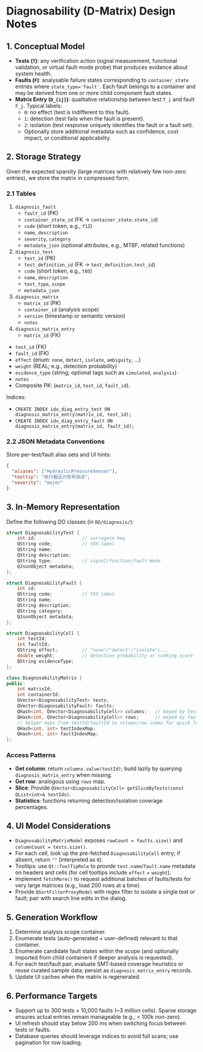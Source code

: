 # Diagnosability (D-Matrix) Design Notes

## 1. Conceptual Model
- **Tests (`T`)**: any verification action (signal measurement, functional validation,
  or virtual fault-mode probe) that produces evidence about system health.
- **Faults (`F`)**: analysable failure states corresponding to `container_state`
  entries where `state_type='fault'`. Each fault belongs to a container and may be
  derived from one or more child component fault states.
- **Matrix Entry (`D_{ij}`)**: qualitative relationship between test `T_i` and fault
  `F_j`. Typical labels:
  - `0`: no effect (test is indifferent to this fault).
  - `1`: detection (test fails when the fault is present).
  - `2`: isolation (test response uniquely identifies the fault or a fault set).
  - Optionally store additional metadata such as confidence, cost impact, or
    conditional applicability.

## 2. Storage Strategy
Given the expected sparsity (large matrices with relatively few non-zero entries),
we store the matrix in compressed form.

### 2.1 Tables
1. `diagnosis_fault`
   - `fault_id` (PK)
   - `container_state_id` (FK → `container_state.state_id`)
   - `code` (short token, e.g., `f12`)
   - `name`, `description`
   - `severity`, `category`
   - `metadata_json` (optional attributes, e.g., MTBF, related functions)
2. `diagnosis_test`
   - `test_id` (PK)
   - `test_definition_id` (FK → `test_definition.test_id`)
   - `code` (short token, e.g., `t05`)
   - `name`, `description`
   - `test_type`, `scope`
   - `metadata_json`
3. `diagnosis_matrix`
   - `matrix_id` (PK)
   - `container_id` (analysis scope)
   - `version` (timestamp or semantic version)
   - `notes`
4. `diagnosis_matrix_entry`
   - `matrix_id` (FK)
  - `test_id` (FK)
   - `fault_id` (FK)
   - `effect` (enum: `none`, `detect`, `isolate`, `ambiguity`, ...)
   - `weight` (REAL; e.g., detection probability)
   - `evidence_type` (string; optional tags such as `simulated`, `analysis`)
   - `notes`
   - Composite PK: (`matrix_id`, `test_id`, `fault_id`).

Indices:
- `CREATE INDEX idx_diag_entry_test ON diagnosis_matrix_entry(matrix_id, test_id);`
- `CREATE INDEX idx_diag_entry_fault ON diagnosis_matrix_entry(matrix_id, fault_id);`

### 2.2 JSON Metadata Conventions
Store per-test/fault alias sets and UI hints:
```json
{
  "aliases": ["HydraulicPressureSensor"],
  "tooltip": "执行器压力信号测试",
  "severity": "major"
}
```

## 3. In-Memory Representation
Define the following DO classes (in `DO/diagnosis/`):

```cpp
struct DiagnosabilityTest {
    int id;                 // surrogate key
    QString code;           // tXX label
    QString name;
    QString description;
    QString type;           // signal/function/fault-mode
    QJsonObject metadata;
};

struct DiagnosabilityFault {
    int id;
    QString code;           // fXX label
    QString name;
    QString description;
    QString category;
    QJsonObject metadata;
};

struct DiagnosabilityCell {
    int testId;
    int faultId;
    QString effect;         // "none"/"detect"/"isolate"/...
    double weight;          // detection probability or ranking score
    QString evidenceType;
};

class DiagnosabilityMatrix {
public:
    int matrixId;
    int containerId;
    QVector<DiagnosabilityTest> tests;
    QVector<DiagnosabilityFault> faults;
    QHash<int, QVector<DiagnosabilityCell>> columns;   // keyed by testId
    QHash<int, QVector<DiagnosabilityCell>> rows;      // keyed by faultId
    // helper maps from testId/faultId to column/row index for quick lookup
    QHash<int, int> testIndexMap;
    QHash<int, int> faultIndexMap;
};
```

### Access Patterns
- **Get column**: return `columns.value(testId)`; build lazily by querying
  `diagnosis_matrix_entry` when missing.
- **Get row**: analogous using `rows` map.
- **Slice**: Provide `QVector<DiagnosabilityCell> getSliceByTests(const QList<int>& testIds)`.
- **Statistics**: functions returning detection/isolation coverage percentages.

## 4. UI Model Considerations
- `DiagnosabilityMatrixModel` exposes `rowCount = faults.size()` and
  `columnCount = tests.size()`.
- For each cell, look up the pre-fetched `DiagnosabilityCell` entry; if absent,
  return `""` (interpreted as `0`).
- Tooltips: use `Qt::ToolTipRole` to provide `test.name`/`fault.name` metadata
  on headers and cells (for cell tooltips include `effect` + `weight`).
- Implement `fetchMore()` to request additional batches of faults/tests for
  very large matrices (e.g., load 200 rows at a time).
- Provide `QSortFilterProxyModel` with regex filter to isolate a single test or
  fault; pair with search line edits in the dialog.

## 5. Generation Workflow
1. Determine analysis scope container.
2. Enumerate tests (auto-generated + user-defined) relevant to that container.
3. Enumerate candidate fault states within the scope (and optionally imported
   from child containers if deeper analysis is requested).
4. For each test/fault pair, evaluate SMT-based coverage heuristics or reuse
   curated sample data; persist as `diagnosis_matrix_entry` records.
5. Update UI caches when the matrix is regenerated.

## 6. Performance Targets
- Support up to 300 tests × 10,000 faults (~3 million cells). Sparse storage ensures
  actual entries remain manageable (e.g., < 100k non-zero).
- UI refresh should stay below 200 ms when switching focus between tests or faults.
- Database queries should leverage indices to avoid full scans; use pagination for
  row loading.

